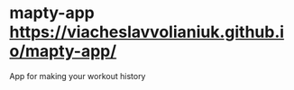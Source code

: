 # mapty-app https://viacheslavvolianiuk.github.io/mapty-app/ <br />

App for making your workout history
